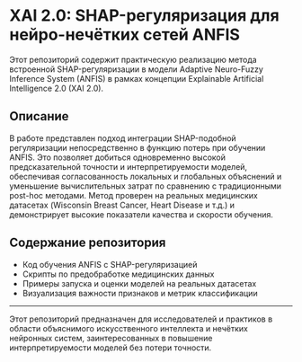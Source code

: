 # XAI 2.0: SHAP-регуляризация для нейро-нечётких сетей ANFIS

Этот репозиторий содержит практическую реализацию метода встроенной SHAP-регуляризации в модели Adaptive Neuro-Fuzzy Inference System (ANFIS) в рамках концепции Explainable Artificial Intelligence 2.0 (XAI 2.0).

## Описание

В работе представлен подход интеграции SHAP-подобной регуляризации непосредственно в функцию потерь при обучении ANFIS. Это позволяет добиться одновременно высокой предсказательной точности и интерпретируемости моделей, обеспечивая согласованность локальных и глобальных объяснений и уменьшение вычислительных затрат по сравнению с традиционными post-hoc методами. Метод проверен на реальных медицинских датасетах (Wisconsin Breast Cancer, Heart Disease и т.д.) и демонстрирует высокие показатели качества и скорости обучения.

## Содержание репозитория

- Код обучения ANFIS с SHAP-регуляризацией
- Скрипты по предобработке медицинских данных
- Примеры запуска и оценки моделей на реальных датасетах
- Визуализация важности признаков и метрик классификации

---

Этот репозиторий предназначен для исследователей и практиков в области объяснимого искусственного интеллекта и нечётких нейронных систем, заинтересованных в повышение интерпретируемости моделей без потери точности.
